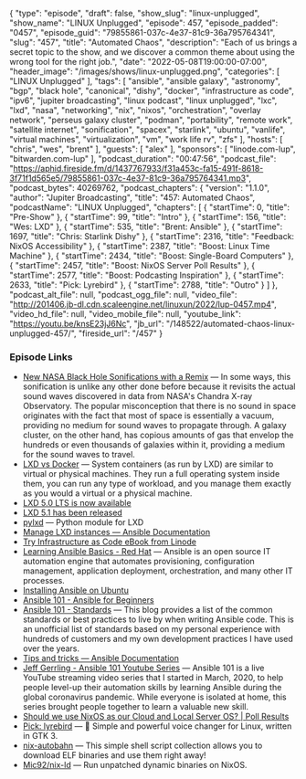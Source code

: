 {
  "type": "episode",
  "draft": false,
  "show_slug": "linux-unplugged",
  "show_name": "LINUX Unplugged",
  "episode": 457,
  "episode_padded": "0457",
  "episode_guid": "79855861-037c-4e37-81c9-36a795764341",
  "slug": "457",
  "title": "Automated Chaos",
  "description": "Each of us brings a secret topic to the show, and we discover a common theme about using the wrong tool for the right job.",
  "date": "2022-05-08T19:00:00-07:00",
  "header_image": "/images/shows/linux-unplugged.png",
  "categories": [
    "LINUX Unplugged"
  ],
  "tags": [
    "ansible",
    "ansible galaxy",
    "astronomy",
    "bgp",
    "black hole",
    "canonical",
    "dishy",
    "docker",
    "infrastructure as code",
    "ipv6",
    "jupiter broadcasting",
    "linux podcast",
    "linux unplugged",
    "lxc",
    "lxd",
    "nasa",
    "networking",
    "nix",
    "nixos",
    "orchestration",
    "overlay network",
    "perseus galaxy cluster",
    "podman",
    "portability",
    "remote work",
    "satellite internet",
    "sonification",
    "spacex",
    "starlink",
    "ubuntu",
    "vanlife",
    "virtual machines",
    "virtualization",
    "vm",
    "work life rv",
    "zfs"
  ],
  "hosts": [
    "chris",
    "wes",
    "brent"
  ],
  "guests": [
    "alex"
  ],
  "sponsors": [
    "linode.com-lup",
    "bitwarden.com-lup"
  ],
  "podcast_duration": "00:47:56",
  "podcast_file": "https://aphid.fireside.fm/d/1437767933/f31a453c-fa15-491f-8618-3f71f1d565e5/79855861-037c-4e37-81c9-36a795764341.mp3",
  "podcast_bytes": 40269762,
  "podcast_chapters": {
    "version": "1.1.0",
    "author": "Jupiter Broadcasting",
    "title": "457: Automated Chaos",
    "podcastName": "LINUX Unplugged",
    "chapters": [
      {
        "startTime": 0,
        "title": "Pre-Show"
      },
      {
        "startTime": 99,
        "title": "Intro"
      },
      {
        "startTime": 156,
        "title": "Wes: LXD"
      },
      {
        "startTime": 535,
        "title": "Brent: Ansible"
      },
      {
        "startTime": 1697,
        "title": "Chris: Starlink Dishy"
      },
      {
        "startTime": 2316,
        "title": "Feedback: NixOS Accessibility"
      },
      {
        "startTime": 2387,
        "title": "Boost: Linux Time Machine"
      },
      {
        "startTime": 2434,
        "title": "Boost: Single-Board Computers"
      },
      {
        "startTime": 2457,
        "title": "Boost: NixOS Server Poll Results"
      },
      {
        "startTime": 2577,
        "title": "Boost: Podcasting Inspiration"
      },
      {
        "startTime": 2633,
        "title": "Pick: Lyrebird"
      },
      {
        "startTime": 2788,
        "title": "Outro"
      }
    ]
  },
  "podcast_alt_file": null,
  "podcast_ogg_file": null,
  "video_file": "http://201406.jb-dl.cdn.scaleengine.net/linuxun/2022/lup-0457.mp4",
  "video_hd_file": null,
  "video_mobile_file": null,
  "youtube_link": "https://youtu.be/knsE23jJ6Nc",
  "jb_url": "/148522/automated-chaos-linux-unplugged-457/",
  "fireside_url": "/457"
}


### Episode Links

  * [New NASA Black Hole Sonifications with a Remix](https://www.nasa.gov/mission_pages/chandra/news/new-nasa-black-hole-sonifications-with-a-remix.html "New NASA Black Hole Sonifications with a Remix") — In some ways, this sonification is unlike any other done before because it revisits the actual sound waves discovered in data from NASA's Chandra X-ray Observatory. The popular misconception that there is no sound in space originates with the fact that most of space is essentially a vacuum, providing no medium for sound waves to propagate through. A galaxy cluster, on the other hand, has copious amounts of gas that envelop the hundreds or even thousands of galaxies within it, providing a medium for the sound waves to travel.
  * [LXD vs Docker](https://ubuntu.com/blog/lxd-vs-docker "LXD vs Docker") — System containers (as run by LXD) are similar to virtual or physical machines. They run a full operating system inside them, you can run any type of workload, and you manage them exactly as you would a virtual or a physical machine.
  * [LXD 5.0 LTS is now available](https://ubuntu.com/blog/lxd-5-0-lts-is-now-available "LXD 5.0 LTS is now available")
  * [LXD 5.1 has been released](https://discuss.linuxcontainers.org/t/lxd-5-1-has-been-released/13956 "LXD 5.1 has been released")
  * [pylxd](https://github.com/lxc/pylxd "pylxd") — Python module for LXD
  * [Manage LXD instances — Ansible Documentation](https://docs.ansible.com/ansible/latest/collections/community/general/lxd_container_module.html "Manage LXD instances — Ansible Documentation")
  * [Try Infrastructure as Code eBook from Linode](https://www.linode.com/content/try-infrastructure-as-code-ebook-series/?utm_campaign=eBook+%7C+Try+IaC&utm_medium=social&utm_source=twitter "Try Infrastructure as Code eBook from Linode")
  * [Learning Ansible Basics - Red Hat](https://www.redhat.com/en/topics/automation/learning-ansible-tutorial "Learning Ansible Basics - Red Hat") — Ansible is an open source IT automation engine that automates provisioning, configuration management, application deployment, orchestration, and many other IT processes.
  * [Installing Ansible on Ubuntu](https://docs.ansible.com/ansible/latest/installation_guide/intro_installation.html#installing-ansible-on-ubuntu "Installing Ansible on Ubuntu")
  * [Ansible 101 - Ansible for Beginners](https://www.redhat.com/en/blog/ansible-101-ansible-beginners "Ansible 101 - Ansible for Beginners")
  * [Ansible 101 - Standards](https://www.ansiblejunky.com/blog/ansible-101-standards/ "Ansible 101 - Standards") — This blog provides a list of the common standards or best practices to live by when writing Ansible code. This is an unofficial list of standards based on my personal experience with hundreds of customers and my own development practices I have used over the years.
  * [Tips and tricks — Ansible Documentation](https://docs.ansible.com/ansible/latest/user_guide/playbooks_best_practices.html "Tips and tricks — Ansible Documentation")
  * [Jeff Gerrling - Ansible 101 Youtube Series](https://www.jeffgeerling.com/project/ansible-101-youtube-series "Jeff Gerrling - Ansible 101 Youtube Series") — Ansible 101 is a live YouTube streaming video series that I started in March, 2020, to help people level-up their automation skills by learning Ansible during the global coronavirus pandemic. While everyone is isolated at home, this series brought people together to learn a valuable new skill.
  * [Should we use NixOS as our Cloud and Local Server OS? | Poll Results](https://strawpoll.com/polls/e7ZJOMp9By3/results "Should we use NixOS as our Cloud and Local Server OS? | Poll Results")
  * [Pick: lyrebird](https://github.com/lyrebird-voice-changer/lyrebird "Pick: lyrebird") — 🦜 Simple and powerful voice changer for Linux, written in GTK 3.
  * [nix-autobahn](https://github.com/Lassulus/nix-autobahn "nix-autobahn") — This simple shell script collection allows you to download ELF binaries and use them right away!
  * [Mic92/nix-ld](https://github.com/Mic92/nix-ld "Mic92/nix-ld") — Run unpatched dynamic binaries on NixOS.


